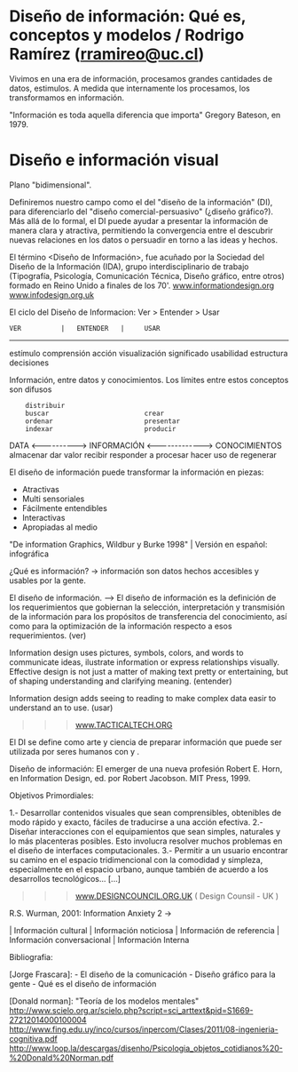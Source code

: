 Diseño de información: Qué es, 
conceptos y modelos / Rodrigo Ramírez (rramireo@uc.cl)
===============================================================

Vivimos en una era de información, procesamos grandes cantidades de datos, estimulos.
A medida que internamente los procesamos, los transformamos en información.

"Información es toda aquella diferencia que importa"
Gregory Bateson, en <Steps to an ecology of mind> 1979.

Diseño e información visual
=============================

Plano "bidimensional".

Definiremos nuestro campo como el del "diseño de la información" (DI), 
para diferenciarlo del "diseño comercial-persuasivo" (¿diseño gráfico?).
Más allá de lo formal, el DI puede ayudar a presentar la información de manera clara
y atractiva, permitiendo la convergencia entre el descubrir nuevas relaciones en los
datos o persuadir en torno a las ideas y hechos.

El término <Diseño de Información>, fue acuñado por la Sociedad del Diseño de la Información
(IDA), grupo interdisciplinario de trabajo (Tipografía, Psicología, Comunicación Técnica,
Diseño gráfico, entre otros) formado en Reino Unido a finales de los 70'.
www.informationdesign.org
www.infodesign.org.uk


El ciclo del Diseño de Informacion: 
Ver > Entender > Usar

    VER          |   ENTENDER   | 	  USAR
----------------------------------------------
  estímulo		   comprensión      acción
visualización	   significado     usabilidad
  estructura					   decisiones



Información, entre datos y conocimientos.
Los límites entre estos conceptos son difusos


		distribuir					  
		buscar						  crear
		ordenar						  presentar
		indexar						  producir
DATA  <---------->   INFORMACIÓN   <------------->   CONOCIMIENTOS
		almacenar					 dar valor
		recibir						 responder a
		procesar					 hacer uso de
									 regenerar


El diseño de información puede transformar la información en piezas:
- Atractivas
- Multi sensoriales
- Fácilmente entendibles
- Interactivas
- Apropiadas al medio

"De information Graphics, Wildbur y Burke 1998" | Versión en español: infográfica

¿Qué es información? -> información son datos hechos accesibles y usables por la gente.

El diseño de información. --> El diseño de información es la definición de los requerimientos
que gobiernan la selección, interpretación y transmisión de la información para los propósitos
de transferencia del conocimiento, así como para la optimización de la información
respecto a esos requerimientos. (ver)


Information design uses pictures, symbols, colors, and words to communicate ideas, ilustrate
information or express relationships visually.
Effective design is not just a matter of making text pretty or entertaining, but of shaping
understanding and clarifying meaning. (entender)

Information design adds seeing to reading to make 
complex data easir to understand an to use. (usar)

>>> www.TACTICALTECH.ORG

El DI se define como arte y ciencia de preparar información que puede ser utilizada por 
seres humanos con <eficiencia> y <efectividad>.

Diseño de información: El emerger de una nueva profesión
Robert E. Horn, en Information Design, ed. por Robert Jacobson. MIT Press, 1999.

Objetivos Primordiales:

1.- Desarrollar contenidos visuales que sean comprensibles, obtenibles de modo rápido y exacto,
    fáciles de traducirse a una acción efectiva.
2.- Diseñar interacciones con el equipamientos que sean simples, naturales y lo más placenteras 
    posibles. Esto involucra resolver muchos problemas en el diseño de interfaces computacionales.
3.- Permitir a un usuario encontrar su camino en el espacio tridimencional con la comodidad y
    simpleza, especialmente en el espacio urbano, aunque también de acuerdo a los desarrollos
    tecnológicos... [...]


>>> www.DESIGNCOUNCIL.ORG.UK ( Design Counsil - UK )


R.S. Wurman, 2001: Information Anxiety 2 ->

| Información cultural
| Información noticiosa
| Información de referencia
| Información conversacional
| Información Interna


Bibliografia:

[Jorge Frascara]:
				- El diseño de la comunicación
				- Diseño gráfico para la gente
				- Qué es el diseño de información

[Donald norman]: "Teoría de los modelos mentales"
				 http://www.scielo.org.ar/scielo.php?script=sci_arttext&pid=S1669-27212014000100004
				 http://www.fing.edu.uy/inco/cursos/inpercom/Clases/2011/08-ingenieria-cognitiva.pdf
				 http://www.loop.la/descargas/disenho/Psicologia_objetos_cotidianos%20-%20Donald%20Norman.pdf
				






















